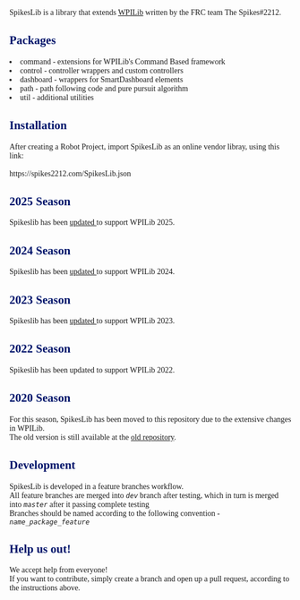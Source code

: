 <div style="font-family: Calibri">
SpikesLib is a library that extends <a href="https://github.com/wpilibsuite/allwpilib" target="_blank" rel="noopener noreferrer">WPILib</a> written by the FRC team The
Spikes#2212.


<h2 style="color: #00156B;">Packages</h2>

<li>command - extensions for WPILib's Command Based framework</li>
<li>control - controller wrappers and custom controllers</li>
<li>dashboard - wrappers for SmartDashboard elements</li>
<li>path - path following code and pure pursuit algorithm</li>
<li>util - additional utilities</li>

<h2 style="color: #00156B;">Installation</h2>
After creating a Robot Project, import SpikesLib as an online vendor libray, using this link: <br> <br>
https://spikes2212.com/SpikesLib.json

<h2 style="color: #00156B;">2025 Season</h2>

Spikeslib has been <a href = "https://github.com/Spikes-2212-Programming-Guild/SpikesLib2/compare/v4.1.0...v5.0.0-beta"> updated </a> to support WPILib 2025.

<h2 style="color: #00156B;">2024 Season</h2>

Spikeslib has been <a href = "https://github.com/Spikes-2212-Programming-Guild/SpikesLib2/compare/v3.2.1...v4.1.0"> updated </a> to support WPILib 2024.

<h2 style="color: #00156B;">2023 Season</h2>

Spikeslib has been <a href = "https://github.com/Spikes-2212-Programming-Guild/SpikesLib2/compare/v2.0.0...v3.0.0"> updated </a> to support WPILib 2023.

<h2 style="color: #00156B;">2022 Season</h2>

Spikeslib has been updated to support WPILib 2022.

<h2 style="color: #00156B;" >2020 Season</h2>

For this season, SpikesLib has been moved to this repository due to the extensive changes in WPILib. <br>
The old version is still available at the <a href="https://github.com/Spikes-2212-Programming-Guild/SpikesLib"
target="_blank" rel="noopener noreferrer">old repository</a>.

<h2 style="color: #00156B;">Development</h2>
SpikesLib is developed in a feature branches workflow. <br>
All feature branches are merged into <code><i>dev</i></code> branch after testing, which in turn is merged into
<code><i>master</i></code> after it passing complete testing <br>
Branches should be named according to the following convention - <code><i>name_package_feature</i></code>

<h2 style="color: #00156B;">Help us out!</h2>
We accept help from everyone! <br>
If you want to contribute, simply create a branch and open up a pull request, according to the instructions above.

</div>
